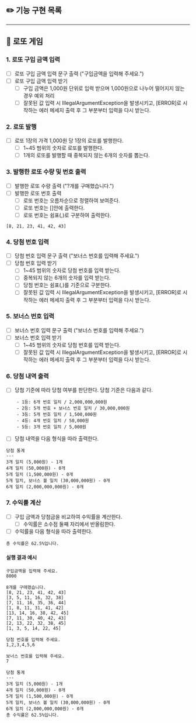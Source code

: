 ## ✏️ 기능 구현 목록

-------
## 💸 로또 게임

### 1. 로또 구입 금액 입력

- [ ] 로또 구입 금액 입력 문구 출력 ("구입금액을 입력해 주세요.")
- [ ] 로또 구입 금액 입력 받기
  - [ ] 구입 금액은 1,000원 단위로 입력 받으며 1,000원으로 나누어 떨어지지 않는 경우 예외 처리
  - [ ] 잘못된 값 입력 시 IllegalArgumentException을 발생시키고, [ERROR]로 시작하는 에러 메세지 출력 후 그 부분부터 입력을 다시 받는다.

### 2. 로또 발행
- [ ] 로또 1장의 가격 1,000원 당 1장의 로또를 발행한다.
  - [ ] 1~45 범위의 숫자로 로또를 발행한다.
  - [ ] 1개의 로또를 발행할 때 중복되지 않는 6개의 숫자를 뽑는다.

### 3. 발행한 로또 수량 및 번호 출력
- [ ] 발행한 로또 수량 출력 ("?개를 구매했습니다.")
- [ ] 발행한 로또 번호 출력
  - [ ] 로또 번호는 오름차순으로 정렬하여 보여준다.
  - [ ] 로또 번호는 []안에 출력한다.
  - [ ] 로또 번호는 쉼표(,)로 구분하여 출력한다.

```
[8, 21, 23, 41, 42, 43]
```

### 4. 당첨 번호 입력
- [ ] 당첨 번호 입력 문구 출력 ("보너스 번호를 입력해 주세요.")
- [ ] 당첨 번호 입력 받기
  - [ ] 1~45 범위의 숫자로 당첨 번호를 입력 받는다.
  - [ ] 중복되지 않는 6개의 숫자를 입력 받는다.
  - [ ] 당첨 번호는 쉼표(,)를 기준으로 구분한다.
  - [ ] 잘못된 값 입력 시 IllegalArgumentException을 발생시키고, [ERROR]로 시작하는 에러 메세지 출력 후 그 부분부터 입력을 다시 받는다.

### 5. 보너스 번호 입력
- [ ] 보너스 번호 입력 문구 출력 ("보너스 번호를 입력해 주세요.")
- [ ] 보너스 번호 입력 받기
  - [ ] 1~45 범위의 숫자로 당첨 번호를 입력 받는다.
  - [ ] 잘못된 값 입력 시 IllegalArgumentException을 발생시키고, [ERROR]로 시작하는 에러 메세지 출력 후 그 부분부터 입력을 다시 받는다.

### 6. 당첨 내역 출력
- [ ] 당첨 기준에 따라 당첨 여부를 판단한다. 당첨 기준은 다음과 같다.
```
    - 1등: 6개 번호 일치 / 2,000,000,000원
    - 2등: 5개 번호 + 보너스 번호 일치 / 30,000,000원
    - 3등: 5개 번호 일치 / 1,500,000원
    - 4등: 4개 번호 일치 / 50,000원
    - 5등: 3개 번호 일치 / 5,000원
```
- [ ] 당첨 내역을 다음 형식을 따라 출력한다.
```
당첨 통계
---
3개 일치 (5,000원) - 1개
4개 일치 (50,000원) - 0개
5개 일치 (1,500,000원) - 0개
5개 일치, 보너스 볼 일치 (30,000,000원) - 0개
6개 일치 (2,000,000,000원) - 0개
```

### 7. 수익률 계산
- [ ] 구입 금액과 당첨금을 비교하여 수익률을 계산한다.
  - [ ] 수익률은 소수점 둘째 자리에서 반올림한다.
- [ ] 수익률을 다음 형식을 따라 출력한다.
```
총 수익률은 62.5%입니다.
```

#### 실행 결과 예시
```
구입금액을 입력해 주세요.
8000

8개를 구매했습니다.
[8, 21, 23, 41, 42, 43] 
[3, 5, 11, 16, 32, 38] 
[7, 11, 16, 35, 36, 44] 
[1, 8, 11, 31, 41, 42] 
[13, 14, 16, 38, 42, 45] 
[7, 11, 30, 40, 42, 43] 
[2, 13, 22, 32, 38, 45] 
[1, 3, 5, 14, 22, 45]

당첨 번호를 입력해 주세요.
1,2,3,4,5,6

보너스 번호를 입력해 주세요.
7

당첨 통계
---
3개 일치 (5,000원) - 1개
4개 일치 (50,000원) - 0개
5개 일치 (1,500,000원) - 0개
5개 일치, 보너스 볼 일치 (30,000,000원) - 0개
6개 일치 (2,000,000,000원) - 0개
총 수익률은 62.5%입니다.
```